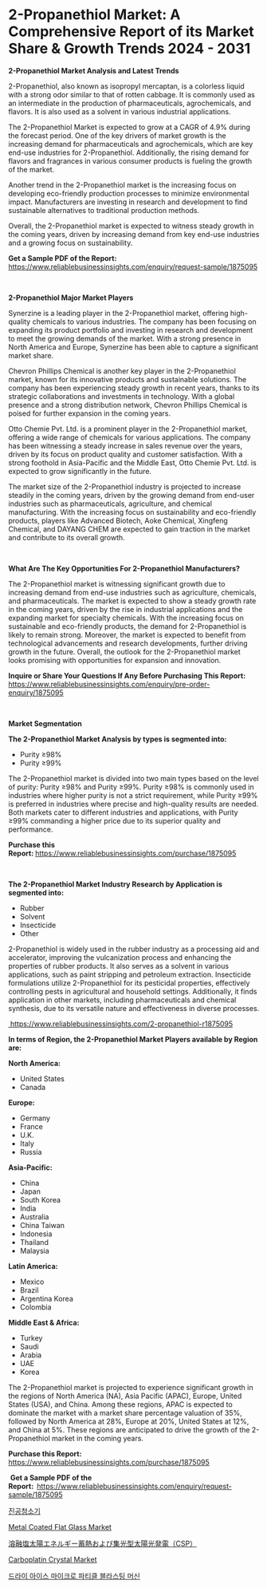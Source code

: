 <p><h1>2-Propanethiol Market: A Comprehensive Report of its Market Share & Growth Trends 2024 - 2031</h1></p><p><strong>2-Propanethiol Market Analysis and Latest Trends</strong></p>
<p><p>2-Propanethiol, also known as isopropyl mercaptan, is a colorless liquid with a strong odor similar to that of rotten cabbage. It is commonly used as an intermediate in the production of pharmaceuticals, agrochemicals, and flavors. It is also used as a solvent in various industrial applications.</p><p>The 2-Propanethiol Market is expected to grow at a CAGR of 4.9% during the forecast period. One of the key drivers of market growth is the increasing demand for pharmaceuticals and agrochemicals, which are key end-use industries for 2-Propanethiol. Additionally, the rising demand for flavors and fragrances in various consumer products is fueling the growth of the market.</p><p>Another trend in the 2-Propanethiol market is the increasing focus on developing eco-friendly production processes to minimize environmental impact. Manufacturers are investing in research and development to find sustainable alternatives to traditional production methods.</p><p>Overall, the 2-Propanethiol market is expected to witness steady growth in the coming years, driven by increasing demand from key end-use industries and a growing focus on sustainability.</p></p>
<p><strong>Get a Sample PDF of the Report:&nbsp;</strong> <a href="https://www.reliablebusinessinsights.com/enquiry/request-sample/1875095">https://www.reliablebusinessinsights.com/enquiry/request-sample/1875095</a></p>
<p>&nbsp;</p>
<p><strong>2-Propanethiol Major Market Players</strong></p>
<p><p>Synerzine is a leading player in the 2-Propanethiol market, offering high-quality chemicals to various industries. The company has been focusing on expanding its product portfolio and investing in research and development to meet the growing demands of the market. With a strong presence in North America and Europe, Synerzine has been able to capture a significant market share.</p><p>Chevron Phillips Chemical is another key player in the 2-Propanethiol market, known for its innovative products and sustainable solutions. The company has been experiencing steady growth in recent years, thanks to its strategic collaborations and investments in technology. With a global presence and a strong distribution network, Chevron Phillips Chemical is poised for further expansion in the coming years.</p><p>Otto Chemie Pvt. Ltd. is a prominent player in the 2-Propanethiol market, offering a wide range of chemicals for various applications. The company has been witnessing a steady increase in sales revenue over the years, driven by its focus on product quality and customer satisfaction. With a strong foothold in Asia-Pacific and the Middle East, Otto Chemie Pvt. Ltd. is expected to grow significantly in the future.</p><p>The market size of the 2-Propanethiol industry is projected to increase steadily in the coming years, driven by the growing demand from end-user industries such as pharmaceuticals, agriculture, and chemical manufacturing. With the increasing focus on sustainability and eco-friendly products, players like Advanced Biotech, Aoke Chemical, Xingfeng Chemical, and DAYANG CHEM are expected to gain traction in the market and contribute to its overall growth.</p></p>
<p>&nbsp;</p>
<p><strong>What Are The Key Opportunities For 2-Propanethiol Manufacturers?</strong></p>
<p><p>The 2-Propanethiol market is witnessing significant growth due to increasing demand from end-use industries such as agriculture, chemicals, and pharmaceuticals. The market is expected to show a steady growth rate in the coming years, driven by the rise in industrial applications and the expanding market for specialty chemicals. With the increasing focus on sustainable and eco-friendly products, the demand for 2-Propanethiol is likely to remain strong. Moreover, the market is expected to benefit from technological advancements and research developments, further driving growth in the future. Overall, the outlook for the 2-Propanethiol market looks promising with opportunities for expansion and innovation.</p></p>
<p><strong>Inquire or Share Your Questions If Any Before Purchasing This Report:</strong> <a href="https://www.reliablebusinessinsights.com/enquiry/pre-order-enquiry/1875095">https://www.reliablebusinessinsights.com/enquiry/pre-order-enquiry/1875095</a></p>
<p>&nbsp;</p>
<p><strong>Market Segmentation</strong></p>
<p><strong>The 2-Propanethiol Market Analysis by types is segmented into:</strong></p>
<p><ul><li>Purity ≥98%</li><li>Purity ≥99%</li></ul></p>
<p><p>The 2-Propanethiol market is divided into two main types based on the level of purity: Purity ≥98% and Purity ≥99%. Purity ≥98% is commonly used in industries where higher purity is not a strict requirement, while Purity ≥99% is preferred in industries where precise and high-quality results are needed. Both markets cater to different industries and applications, with Purity ≥99% commanding a higher price due to its superior quality and performance.</p></p>
<p><strong>Purchase this Report:&nbsp;</strong><a href="https://www.reliablebusinessinsights.com/purchase/1875095">https://www.reliablebusinessinsights.com/purchase/1875095</a></p>
<p>&nbsp;</p>
<p><strong>The 2-Propanethiol Market Industry Research by Application is segmented into:</strong></p>
<p><ul><li>Rubber</li><li>Solvent</li><li>Insecticide</li><li>Other</li></ul></p>
<p><p>2-Propanethiol is widely used in the rubber industry as a processing aid and accelerator, improving the vulcanization process and enhancing the properties of rubber products. It also serves as a solvent in various applications, such as paint stripping and petroleum extraction. Insecticide formulations utilize 2-Propanethiol for its pesticidal properties, effectively controlling pests in agricultural and household settings. Additionally, it finds application in other markets, including pharmaceuticals and chemical synthesis, due to its versatile nature and effectiveness in diverse processes.</p></p>
<p><a href="https://www.reliablebusinessinsights.com/2-propanethiol-r1875095">&nbsp;https://www.reliablebusinessinsights.com/2-propanethiol-r1875095</a></p>
<p><strong>In terms of Region, the 2-Propanethiol Market Players available by Region are:</strong></p>
<p>
    <p> <strong> North America: </strong>
        <ul>
            <li>United States</li>
            <li>Canada</li>
        </ul>
        </p> 
    <p> <strong> Europe: </strong>
        <ul>
            <li>Germany</li>
            <li>France</li>
            <li>U.K.</li>
            <li>Italy</li>
            <li>Russia</li>
        </ul>
        </p> 
    <p> <strong> Asia-Pacific: </strong>
        <ul>
            <li>China</li>
            <li>Japan</li>
            <li>South Korea</li>
            <li>India</li>
            <li>Australia</li>
            <li>China Taiwan</li>
            <li>Indonesia</li>
            <li>Thailand</li>
            <li>Malaysia</li>
        </ul>
        </p> 
    <p> <strong> Latin America: </strong>
        <ul>
            <li>Mexico</li>
            <li>Brazil</li>
            <li>Argentina Korea</li>
            <li>Colombia</li>
        </ul>
        </p> 
    <p> <strong> Middle East & Africa: </strong>
        <ul>
            <li>Turkey</li>
            <li>Saudi</li>
            <li>Arabia</li>
            <li>UAE</li>
            <li>Korea</li>
        </ul>
    </p>
    </p>
<p><p>The 2-Propanethiol market is projected to experience significant growth in the regions of North America (NA), Asia Pacific (APAC), Europe, United States (USA), and China. Among these regions, APAC is expected to dominate the market with a market share percentage valuation of 35%, followed by North America at 28%, Europe at 20%, United States at 12%, and China at 5%. These regions are anticipated to drive the growth of the 2-Propanethiol market in the coming years.</p></p>
<p><strong>Purchase this Report: </strong><a href="https://www.reliablebusinessinsights.com/purchase/1875095">https://www.reliablebusinessinsights.com/purchase/1875095</a></p>
<p>&nbsp;<strong>Get a Sample PDF of the Report:&nbsp;&nbsp;</strong><a href="https://www.reliablebusinessinsights.com/enquiry/request-sample/1875095">https://www.reliablebusinessinsights.com/enquiry/request-sample/1875095</a></p>
<p><strong></strong></p>
<p><p><a href="https://github.com/chupp85/Market-Research-Report-List-1/blob/main/9032496144810.md">진공청소기</a></p><p><a href="https://github.com/dringals/Market-Research-Report-List-4/blob/main/metal-coated-flat-glass-market.md">Metal Coated Flat Glass Market</a></p><p><a href="https://github.com/BrionnaBoyle/Market-Research-Report-List-1/blob/main/2109633138684.md">溶融塩太陽エネルギー蓄熱および集光型太陽光発電（CSP）</a></p><p><a href="https://github.com/lbird53714/Market-Research-Report-List-5/blob/main/carboplatin-crystal-market.md">Carboplatin Crystal Market</a></p><p><a href="https://medium.com/@constantinvon/%EA%B8%80%EB%A1%9C%EB%B2%8C-%EB%93%9C%EB%9D%BC%EC%9D%B4%EC%95%84%EC%9D%B4%EC%8A%A4-%EB%A7%88%EC%9D%B4%ED%81%AC%EB%A1%9C%ED%8C%8C%ED%8B%B0%ED%81%B4-%EB%B8%94%EB%9D%BC%EC%8A%A4%ED%8C%85-%EA%B8%B0%EA%B3%84-%EC%8B%9C%EC%9E%A5-%EA%B7%9C%EB%AA%A8-%EB%B0%8F-%EC%A0%90%EC%9C%A0%EC%9C%A8-%EB%B6%84%EC%84%9D-%EC%A0%9C%ED%92%88-%EC%9C%A0%ED%98%95%EB%B3%84-%EC%A0%81%EC%9A%A9-%EB%B6%84%EC%95%BC%EB%B3%84-%EC%A7%80%EC%97%AD%EB%B3%84-%EC%98%88%EC%B8%A1-2024-2031-c1189a3a2379">드라이 아이스 마이크로 파티클 블라스팅 머신</a></p></p>